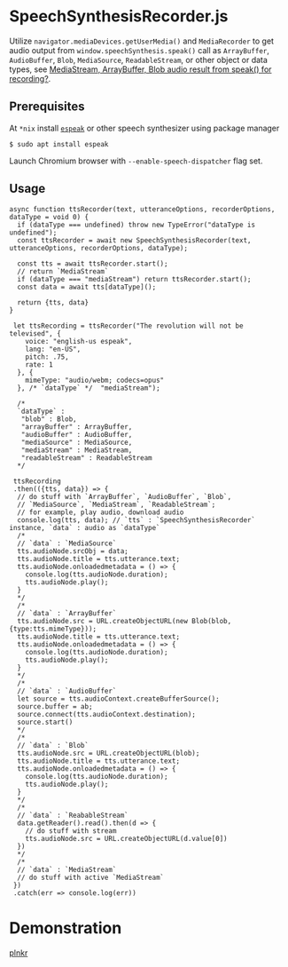 # SpeechSynthesisRecorder.js
Utilize `navigator.mediaDevices.getUserMedia()` and `MediaRecorder` to get audio output from `window.speechSynthesis.speak()` call as `ArrayBuffer`, `AudioBuffer`, `Blob`, `MediaSource`, `ReadableStream`, or other object or data types, see [MediaStream, ArrayBuffer, Blob audio result from speak() for recording?](https://lists.w3.org/Archives/Public/public-speech-api/2017Jun/0000.html).

Prerequisites
---

At `*nix` install [`espeak`](http://espeak.sourceforge.net/) or other speech synthesizer using package manager

`$ sudo apt install espeak`

Launch Chromium browser with `--enable-speech-dispatcher` flag set.

Usage 
---

    async function ttsRecorder(text, utteranceOptions, recorderOptions, dataType = void 0) {
      if (dataType === undefined) throw new TypeError("dataType is undefined");
      const ttsRecorder = await new SpeechSynthesisRecorder(text, utteranceOptions, recorderOptions, dataType);

      const tts = await ttsRecorder.start();
      // return `MediaStream`
      if (dataType === "mediaStream") return ttsRecorder.start();
      const data = await tts[dataType]();

      return {tts, data}
    }

     let ttsRecording = ttsRecorder("The revolution will not be televised", {
        voice: "english-us espeak",
        lang: "en-US",
        pitch: .75,
        rate: 1
      }, {
        mimeType: "audio/webm; codecs=opus"
      }, /* `dataType` */  "mediaStream");
      
      /*
      `dataType` : 
       "blob" : Blob,
       "arrayBuffer" : ArrayBuffer,
       "audioBuffer" : AudioBuffer,
       "mediaSource" : MediaSource, 
       "mediaStream" : MediaStream,
       "readableStream" : ReadableStream
      */

     ttsRecording
     .then(({tts, data}) => {
      // do stuff with `ArrayBuffer`, `AudioBuffer`, `Blob`, 
      // `MediaSource`, `MediaStream`, `ReadableStream`;
      // for example, play audio, download audio
      console.log(tts, data); // `tts` : `SpeechSynthesisRecorder` instance, `data` : audio as `dataType`
      /*
      // `data` : `MediaSource`
      tts.audioNode.srcObj = data;
      tts.audioNode.title = tts.utterance.text;
      tts.audioNode.onloadedmetadata = () => {
        console.log(tts.audioNode.duration);
        tts.audioNode.play();
      }
      */
      /*
      // `data` : `ArrayBuffer`
      tts.audioNode.src = URL.createObjectURL(new Blob(blob, {type:tts.mimeType}));
      tts.audioNode.title = tts.utterance.text;
      tts.audioNode.onloadedmetadata = () => {
        console.log(tts.audioNode.duration);
        tts.audioNode.play();
      }
      */
      /*
      // `data` : `AudioBuffer`
      let source = tts.audioContext.createBufferSource();
      source.buffer = ab;
      source.connect(tts.audioContext.destination);
      source.start()
      */
      /*
      // `data` : `Blob`
      tts.audioNode.src = URL.createObjectURL(blob);
      tts.audioNode.title = tts.utterance.text;
      tts.audioNode.onloadedmetadata = () => {
        console.log(tts.audioNode.duration);
        tts.audioNode.play();
      }
      */
      /*
      // `data` : `ReabableStream`
      data.getReader().read().then(d => { 
        // do stuff with stream
        tts.audioNode.src = URL.createObjectURL(d.value[0])
      })
      */
      /*
      // `data` : `MediaStream`
      // do stuff with active `MediaStream`
     })
     .catch(err => console.log(err))
     
 Demonstration
 ===
 [plnkr](https://plnkr.co/edit/7Y2ifjRK5K9YGwT9G8nn?p=preview)
